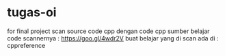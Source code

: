 # tugas-oi
for final project scan source code cpp dengan code cpp
sumber belajar  code scannernya : https://goo.gl/4wdr2V
buat belajar yang di scan ada di : cppreference
